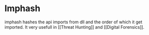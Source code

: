 # Imphash

imphash hashes the api imports from dll and the order of which it get imported. 
It very usefull in [[Threat Hunting]] and [[Digital Forensics]].